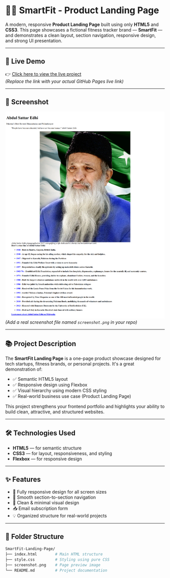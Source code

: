 # 🏋️‍♂️ SmartFit - Product Landing Page

A modern, responsive **Product Landing Page** built using only **HTML5** and **CSS3**. This page showcases a fictional fitness tracker brand — **SmartFit** — and demonstrates a clean layout, section navigation, responsive design, and strong UI presentation.

---

## 🔗 Live Demo

👉 [Click here to view the live project](https://your-github-username.github.io/SmartFit-Landing-Page/)  
_(Replace the link with your actual GitHub Pages live link)_

---

## 📸 Screenshot

![SmartFit Landing Page Screenshot](screenshot.png)  
_(Add a real screenshot file named `screenshot.png` in your repo)_

---

## 📚 Project Description

The **SmartFit Landing Page** is a one-page product showcase designed for tech startups, fitness brands, or personal projects. It's a great demonstration of:

- ✅ Semantic HTML5 layout  
- ✅ Responsive design using Flexbox  
- ✅ Visual hierarchy using modern CSS styling  
- ✅ Real-world business use case (Product Landing Page)

This project strengthens your frontend portfolio and highlights your ability to build clean, attractive, and structured websites.

---

## 🛠️ Technologies Used

- **HTML5** — for semantic structure  
- **CSS3** — for layout, responsiveness, and styling  
- **Flexbox** — for responsive design

---

## ✨ Features

- 📱 Fully responsive design for all screen sizes  
- 🔗 Smooth section-to-section navigation  
- 🎨 Clean & minimal visual design  
- 📥 Email subscription form  
- 💡 Organized structure for real-world projects

---

## 📂 Folder Structure

```bash
SmartFit-Landing-Page/
├── index.html        # Main HTML structure
├── style.css         # Styling using pure CSS
├── screenshot.png    # Page preview image
└── README.md         # Project documentation
